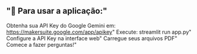## "📝 Para usar a aplicação:"
Obtenha sua API Key do Google Gemini em: https://makersuite.google.com/app/apikey"
Execute: streamlit run app.py"
Configure a API Key na interface web"
Carregue seus arquivos PDF"
Comece a fazer perguntas!"